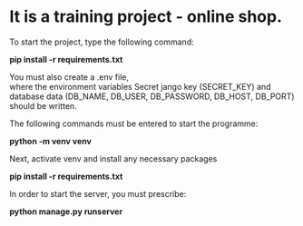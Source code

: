 # **It is a training project - online shop.**  

To start the project, type the following command:  

**pip install -r requirements.txt**  

You must also create a .env file,  
where the environment variables Secret jango key (SECRET_KEY) and database data (DB_NAME, DB_USER, DB_PASSWORD, DB_HOST, DB_PORT) should be written.
  
The following commands must be entered to start the programme:  

**python -m venv venv**   

Next, activate venv and install any necessary packages  

**pip install -r requirements.txt**  

In order to start the server, you must prescribe:  

**python manage.py runserver**
